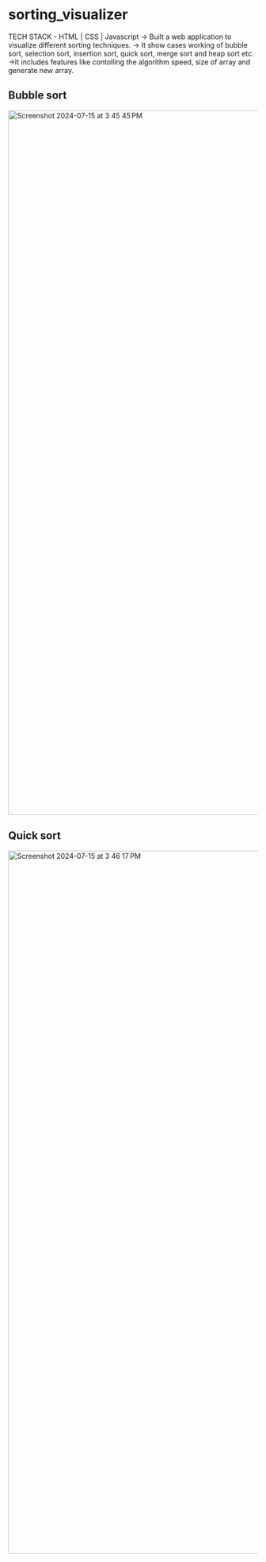 # sorting_visualizer

TECH STACK - HTML | CSS | Javascript
-> Built a web application to visualize different
sorting techniques.
-> It show cases working of bubble sort, selection sort,
insertion sort, quick sort, merge sort and heap sort etc.
->It includes features like contolling the algorithm speed,
size of array and generate new array.

## Bubble sort
<img width="1419" alt="Screenshot 2024-07-15 at 3 45 45 PM" src="https://github.com/user-attachments/assets/e6b33328-0912-4e37-862b-fd69053e98c0">

## Quick sort
<img width="1416" alt="Screenshot 2024-07-15 at 3 46 17 PM" src="https://github.com/user-attachments/assets/f2c3015e-4843-42f2-b2fb-3fb7d8ba229a">
